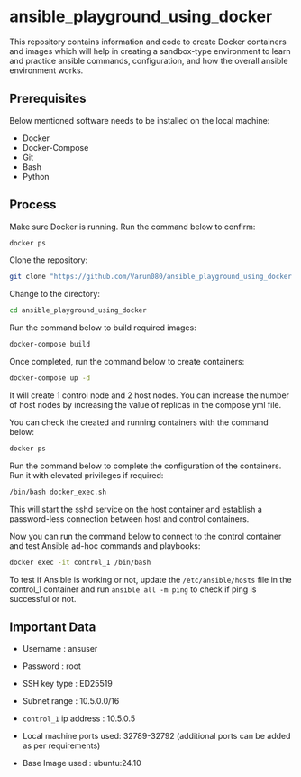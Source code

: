 # ansible_playground_using_docker

This repository contains information and code to create Docker containers and images which will help in creating a sandbox-type environment to learn and practice ansible commands, configuration, and how the overall ansible environment works.

## Prerequisites

Below mentioned software needs to be installed on the local machine:

- Docker
- Docker-Compose
- Git
- Bash
- Python

## Process

Make sure Docker is running. Run the command below to confirm:

```bash
docker ps
```

Clone the repository:

```bash
git clone "https://github.com/Varun080/ansible_playground_using_docker.git"
```

Change to the directory:

```bash
cd ansible_playground_using_docker
```

Run the command below to build required images:

```bash
docker-compose build
```

Once completed, run the command below to create containers:

```bash
docker-compose up -d
```

It will create 1 control node and 2 host nodes. You can increase the number of host nodes by increasing the value of replicas in the compose.yml file.

You can check the created and running containers with the command below:

```bash
docker ps
```

Run the command below to complete the configuration of the containers. Run it with elevated privileges if required:

```bash
/bin/bash docker_exec.sh
```

This will start the sshd service on the host container and establish a password-less connection between host and control containers.

Now you can run the command below to connect to the control container and test Ansible ad-hoc commands and playbooks:

```bash
docker exec -it control_1 /bin/bash
```

To test if Ansible is working or not, update the `/etc/ansible/hosts` file in the control_1 container and run `ansible all -m ping` to check if ping is successful or not.

## Important Data

- Username : ansuser

- Password : root
 
- SSH key type : ED25519
 
- Subnet range : 10.5.0.0/16 
 
- `control_1` ip address : 10.5.0.5
 
- Local machine ports used: 32789-32792 (additional ports can be added as per requirements)

- Base Image used : ubuntu:24.10
